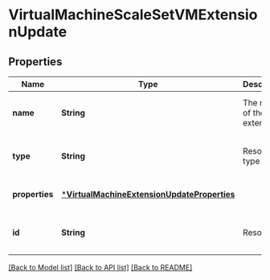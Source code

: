 # VirtualMachineScaleSetVMExtensionUpdate


## Properties
Name | Type | Description | Notes
------------ | ------------- | ------------- | -------------
**name** | **String** | The name of the extension. | [optional] [readonly] [default to nothing]
**type** | **String** | Resource type | [optional] [readonly] [default to nothing]
**properties** | [***VirtualMachineExtensionUpdateProperties**](VirtualMachineExtensionUpdateProperties.md) |  | [optional] [default to nothing]
**id** | **String** | Resource Id | [optional] [readonly] [default to nothing]


[[Back to Model list]](../README.md#models) [[Back to API list]](../README.md#api-endpoints) [[Back to README]](../README.md)


